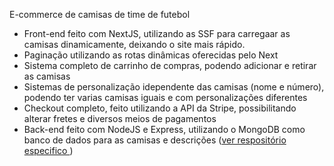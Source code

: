 E-commerce de camisas de time de futebol

- Front-end feito com NextJS, utilizando as SSF para carregaar as camisas dinamicamente, deixando o site mais rápido.
- Paginação utilizando as rotas dinâmicas oferecidas pelo Next
- Sistema completo de carrinho de compras, podendo adicionar e retirar as camisas
- Sistemas de personalização idependente das camisas (nome e número), podendo ter varias camisas iguais e com personalizações diferentes
- Checkout completo, feito utilizando a API da Stripe, possibilitando alterar fretes e diversos meios de pagamentos 
- Back-end feito com NodeJS e Express, utilizando o MongoDB como banco de dados para as camisas e descrições (<a href="https://github.com/GabrielParreirass/Express-ecommerce-server" rel="next" target="_blank">ver respositório especifico </a>)

